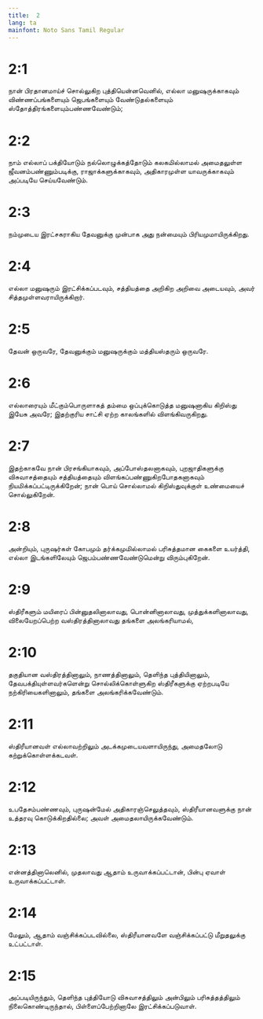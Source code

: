 ```yaml
---
title:  2
lang: ta
mainfont: Noto Sans Tamil Regular
---
```


#  2:1

நான் பிரதானமாய்ச் சொல்லுகிற புத்தியென்னவெனில், எல்லா மனுஷருக்காகவும் விண்ணப்பங்களையும் ஜெபங்களையும் வேண்டுதல்களையும் ஸ்தோத்திரங்களையும்பண்ணவேண்டும்;

#  2:2

நாம் எல்லாப் பக்தியோடும் நல்லொழுக்கத்தோடும் கலகமில்லாமல் அமைதலுள்ள ஜீவனம்பண்ணும்படிக்கு, ராஜாக்களுக்காகவும், அதிகாரமுள்ள யாவருக்காகவும் அப்படியே செய்யவேண்டும்.

#  2:3

நம்முடைய இரட்சகராகிய தேவனுக்கு முன்பாக அது நன்மையும் பிரியமுமாயிருக்கிறது.

#  2:4

எல்லா மனுஷரும் இரட்சிக்கப்படவும், சத்தியத்தை அறிகிற அறிவை அடையவும், அவர் சித்தமுள்ளவராயிருக்கிறார்.

#  2:5

தேவன் ஒருவரே, தேவனுக்கும் மனுஷருக்கும் மத்தியஸ்தரும் ஒருவரே.

#  2:6

எல்லாரையும் மீட்கும்பொருளாகத் தம்மை ஒப்புக்கொடுத்த மனுஷனாகிய கிறிஸ்து இயேசு அவரே; இதற்குரிய சாட்சி ஏற்ற காலங்களில் விளங்கிவருகிறது.

#  2:7

இதற்காகவே நான் பிரசங்கியாகவும், அப்போஸ்தலனாகவும், புறஜாதிகளுக்கு விசுவாசத்தையும் சத்தியத்தையும் விளங்கப்பண்ணுகிறபோதகனாகவும் நியமிக்கப்பட்டிருக்கிறேன்; நான் பொய் சொல்லாமல் கிறிஸ்துவுக்குள் உண்மையைச் சொல்லுகிறேன்.

#  2:8

அன்றியும், புருஷர்கள் கோபமும் தர்க்கமுமில்லாமல் பரிசுத்தமான கைகளை உயர்த்தி, எல்லா இடங்களிலேயும் ஜெபம்பண்ணவேண்டுமென்று விரும்புகிறேன்.

#  2:9

ஸ்திரீகளும் மயிரைப் பின்னுதலினாலாவது, பொன்னினாலாவது, முத்துக்களினாலாவது, விலையேறப்பெற்ற வஸ்திரத்தினாலாவது தங்களை அலங்கரியாமல்,

#  2:10

தகுதியான வஸ்திரத்தினாலும், நாணத்தினாலும், தெளிந்த புத்தியினாலும், தேவபக்தியுள்ளவர்களென்று சொல்லிக்கொள்ளுகிற ஸ்திரீகளுக்கு ஏற்றபடியே நற்கிரியைகளினாலும், தங்களை அலங்கரிக்கவேண்டும்.

#  2:11

ஸ்திரீயானவள் எல்லாவற்றிலும் அடக்கமுடையவளாயிருந்து, அமைதலோடு கற்றுக்கொள்ளக்கடவள்.

#  2:12

உபதேசம்பண்ணவும், புருஷன்மேல் அதிகாரஞ்செலுத்தவும், ஸ்திரீயானவளுக்கு நான் உத்தரவு கொடுக்கிறதில்லை; அவள் அமைதலாயிருக்கவேண்டும்.

#  2:13

என்னத்தினாலெனில், முதலாவது ஆதாம் உருவாக்கப்பட்டான், பின்பு ஏவாள் உருவாக்கப்பட்டாள்.

#  2:14

மேலும், ஆதாம் வஞ்சிக்கப்படவில்லை, ஸ்திரீயானவளே வஞ்சிக்கப்பட்டு மீறுதலுக்கு உட்பட்டாள்.

#  2:15

அப்படியிருந்தும், தெளிந்த புத்தியோடு விசுவாசத்திலும் அன்பிலும் பரிசுத்தத்திலும் நிலைகொண்டிருந்தால், பிள்ளைப்பேற்றினாலே இரட்சிக்கப்படுவாள்.

